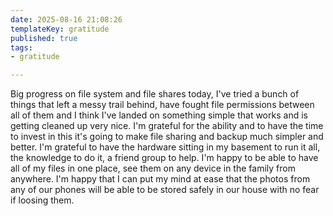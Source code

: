 ```yaml
---
date: 2025-08-16 21:08:26
templateKey: gratitude
published: true
tags:
- gratitude

---
```


Big progress on file system and file shares today, I've tried a bunch of things
that left a messy trail behind, have fought file permissions between all of
them and I think I've landed on something simple that works and is getting
cleaned up very nice.  I'm grateful for the ability and to have the time to
invest in this it's going to make file sharing and backup much simpler and
better.  I'm grateful to have the hardware sitting in my basement to run it
all, the knowledge to do it, a friend group to help.  I'm happy to be able to
have all of my files in one place, see them on any device in the family from
anywhere.  I'm happy that I can put my mind at ease that the photos from any of
our phones will be able to be stored safely in our house with no fear if
loosing them.
